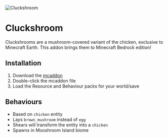 ![Cluckshroom](https://static.wikia.nocookie.net/minecraft/images/7/75/Cluckshroom.png/revision/latest/scale-to-width-down/520?cb=20191117220548)
# Cluckshroom
Cluckshrooms are a mushroom-covered variant of the chicken, exclusive to Minecraft Earth. This addon brings them to Minecraft Bedrock edition!

## Installation
1. Download the [mcaddon](https://github.com/kirbycope/Cluckshroom/raw/main/Cluckshroom.mcaddon)
1. Double-click the mcaddon file
1. Load the Resource and Behaviour packs for your world/save

## Behaviours
 - Based on `chicken` entity
 - Lays `brown_mushroom` instead of `egg`
 - Shears will transform the entity into a `chicken`
 - Spawns in Mooshroom Island biome
